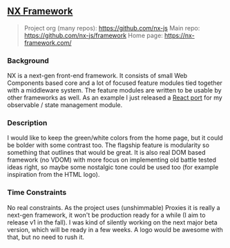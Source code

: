 ## [NX Framework](https://github.com/g-harel/open-source-logos/issues/1)

> Project org (many repos): https://github.com/nx-js
   Main repo: https://github.com/nx-js/framework
   Home page: https://nx-framework.com/

### Background

NX is a next-gen front-end framework. It consists of small Web Components based core and a lot of focused feature modules tied together with a middleware system. The feature modules are written to be usable by other frameworks as well. As an example I just released a [React port](https://github.com/solkimicreb/react-easy-state) for my observable / state management module.

### Description

I would like to keep the green/white colors from the home page, but it could be bolder with some contrast too. The flagship feature is modularity so something that outlines that would be great. It is also real DOM based framework (no VDOM) with more focus on implementing old battle tested ideas right, so maybe some nostalgic tone could be used too (for example inspiration from the HTML logo).

### Time Constraints

No real constraints. As the project uses (unshimmable) Proxies it is really a next-gen framework, it won't be production ready for a while (I aim to release v1 in the fall). I was kind of silently working on the next major beta version, which will be ready in a few weeks. A logo would be awesome with that, but no need to rush it.